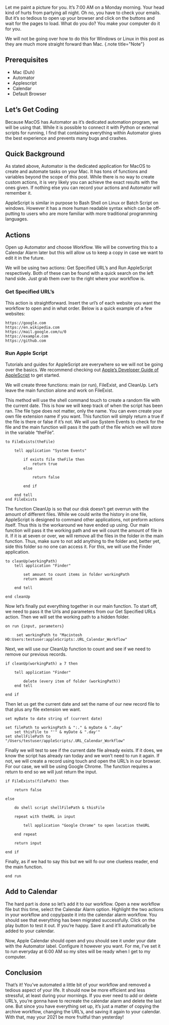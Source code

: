 Let me paint a picture for you. It’s 7:00 AM on a Monday morning. Your head kind of hurts from partying all night. Oh no, you have to check your emails. But it’s so tedious to open up your browser and click on the buttons and wait for the pages to load. What do you do? You make your computer do it for you.

We will not be going over how to do this for Windows or Linux in this post as they are much more straight forward than Mac.
{.note title="Note"}

## Prerequisites

- Mac (Duh)
- Automator
- Applescript
- Calendar
- Default Browser

## Let’s Get Coding

Because MacOS has Automator as it’s dedicated automation program, we will be using that. While it is possible to connect it with Python or external scripts for running, I find that containing everything within Automator gives the best experience and prevents many bugs and crashes.

## Quick Background

As stated above, Automator is the dedicated application for MacOS to create and automate tasks on your Mac. It has tons of functions and variables beyond the scope of this post. While there is no way to create custom actions, it is very likely you can achieve the exact results with the ones given. If nothing else you can record your actions and Automator will remember it.

AppleScript is similar in purpose to Bash Shell on Linux or Batch Script on windows. However it has a more human readable syntax which can be off-putting to users who are more familiar with more traditional programming languages.

## Actions

Open up Automator and choose Workflow. We will be converting this to a Calendar Alarm later but this will allow us to keep a copy in case we want to edit it in the future.

We will be using two actions: Get Specified URL’s and Run AppleScript respectively. Both of these can be found with a quick search on the left hand side. Just grab them over to the right where your workflow is.

### Get Specified URL’s

This action is straightforward. Insert the url’s of each website you want the workflow to open and in what order. Below is a quick example of a few websites:

~~~
https://google.com
https://en.wikipedia.com
https://mail.google.com/u/0
https://example.com
https://github.com
~~~

### Run Apple Script

Tutorials and guides for AppleScript are everywhere so we will not be going over the basics. We recommend checking out [Apple’s Developer Guide of AppleScript](https://developer.apple.com/library/archive/documentation/AppleScript/Conceptual/AppleScriptLangGuide/introduction/ASLR_intro.html) to get started.

We will create three functions: main (or run), FileExist, and CleanUp. Let’s leave the main function alone and work on FileExist.

This method will use the shell command touch to create a random file with the current date. This is how we will keep track of when the script has been ran. The file type does not matter, only the name. You can even create your own file extension name if you want. This function will simply return a true if the file is there or false if it’s not. We will use System Events to check for the file and the main function will pass it the path of the file which we will store in the variable “theFile”.

~~~applescript
to FileExists(theFile)
	
    tell application "System Events"
		
        if exists file theFile then
            return true 
        else
 
            return false
 
        end if
 
    end tell 
end FileExists
~~~

The function CleanUp is so that our disk doesn’t get overrun with the amount of different files. While we could write the history in one file, AppleScript is designed to command other applications, not preform actions itself. Thus this is the workaround we have ended up using. Our main function will pass it the working path and we will count the amount of file in it. If it is at seven or over, we will remove all the files in the folder in the main function. Thus, make sure to not add anything to the folder and, better yet, side this folder so no one can access it. For this, we will use the Finder application.

~~~applescript
to cleanUp(workingPath)
    tell application "Finder"
		
        set amount to count items in folder workingPath
        return amount
	
    end tell

end cleanUp
~~~

Now let’s finally put everything together in our main function. To start off, we need to pass it the Urls and parameters from our Get Specified URLs action. Then we will set the working path to a hidden folder.

~~~applescript
on run {input, parameters}
	
     set workingPath to "Macintosh HD:Users:testuser:appleScripts:.URL_Calendar_Workflow"
~~~

Next, we will use our CleanUp function to count and see if we need to remove our previous records.

~~~applescript
if cleanUp(workingPath) ≥ 7 then
		
    tell application "Finder"
			
        delete (every item of folder (workingPath))
    end tell
	
end if
~~~

Then let us get the current date and set the name of our new record file to that plus any file extension we want.

~~~applescript
set myDate to date string of (current date)
	
set filePath to workingPath & ":." & myDate & ".day"
	set thisFile to "'" & myDate & ".day'"
set shellFilePath to "/Users/testuser/appleScripts/.URL_Calendar_Workflow"
~~~

Finally we will test to see if the current date file already exists. If it does, we know the script has already ran today and we won’t need to run it again. If not, we will create a record using touch and open the URL’s in our browser. For our case, we will be using Google Chrome. The function requires a return to end so we will just return the input.

~~~applescript
if FileExists(filePath) then
		
    return false
	
else
		
    do shell script shellFilePath & thisFile

    repeat with theURL in input
			
        tell application "Google Chrome" to open location theURL
		
    end repeat
		
    return input
	
end if
~~~

Finally, as if we had to say this but we will fo our one clueless reader, end the main function.

~~~applescript
end run
~~~

## Add to Calendar

The hard part is done so let’s add it to our workflow. Open a new workflow file but this time, select the Calendar Alarm option. Highlight the two actions in your workflow and copy/paste it into the calendar alarm workflow. You should see that everything has been migrated successfully. Click on the play button to test it out. If you’re happy. Save it and it’ll automatically be added to your calendar.

Now, Apple Calendar should open and you should see it under your date with the Automator label. Configure it however you want. For me, I’ve set it to run everyday at 6:00 AM so my sites will be ready when I get to my computer.

## Conclusion

That’s it! You’ve automated a little bit of your workflow and removed a tedious aspect of your life. It should now be more efficient and less stressful, at least during your mornings. If you ever need to add or delete URL’s, you’re gonna have to recreate the calendar alarm and delete the last one. But since you have everything set up, it’s just a matter of copying the archive workflow, changing the URL’s, and saving it again to your calendar. With that, may your 2021 be more fruitful than yesterday!